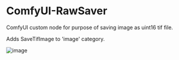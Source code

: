 # ComfyUI-RawSaver
ComfyUI custom node for purpose of saving image as uint16 tif file.

Adds SaveTifImage to 'image' category.

![image](https://github.com/LonicaMewinsky/ComfyUI-RawSaver/assets/93007558/21a6d23b-864b-4415-a2c4-5ed192d3caa8)
